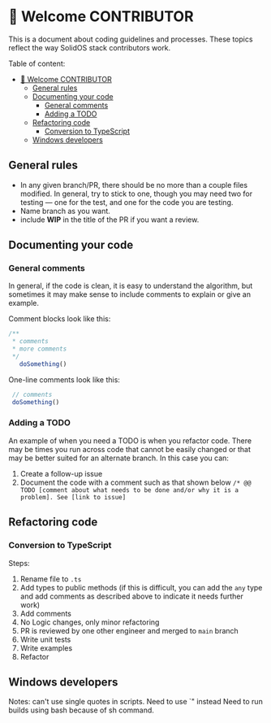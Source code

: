 # 🤗 Welcome CONTRIBUTOR

This is a document about coding guidelines and processes. These topics reflect the way SolidOS stack contributors work.

Table of content:

- [🤗 Welcome CONTRIBUTOR](#-welcome-contributor)
  - [General rules](#general-rules)
  - [Documenting your code](#documenting-your-code)
    - [General comments](#general-comments)
    - [Adding a TODO](#adding-a-todo)
  - [Refactoring code](#refactoring-code)
    - [Conversion to TypeScript](#conversion-to-typescript)
  - [Windows developers](#windows-developers)

## General rules

- In any given branch/PR, there should be no more than a couple files modified. In general, try to stick to one, though you may need two for testing — one for the test, and one for the code you are testing.
- Name branch as you want.
- include **WIP** in the title of the PR if you want a review.

## Documenting your code

### General comments

In general, if the code is clean, it is easy to understand the algorithm, but sometimes it may make sense to include comments to explain or give an example.

Comment blocks look like this:

```js
/**
 * comments
 * more comments
 */
   doSomething()
 ```

 One-line comments look like this:

 ```js
  // comments
  doSomething()
 ```

### Adding a TODO

An example of when you need a TODO is when you refactor code. There may be times you run across code that cannot be easily changed or that may be better suited for an alternate branch. In this case you can:

1. Create a follow-up issue
2. Document the code with a comment such as that shown below
   `/* @@ TODO [comment about what needs to be done and/or why it is a problem]. See [link to issue]`

## Refactoring code

### Conversion to TypeScript

Steps:

1. Rename file to `.ts`
2. Add types to public methods (if this is difficult, you can add the `any` type and add comments as described above to indicate it needs further work)
3. Add comments
4. No Logic changes, only minor refactoring
5. PR is reviewed by one other engineer and merged to `main` branch
6. Write unit tests
7. Write examples
8. Refactor

## Windows developers

Notes: can't use single quotes in scripts. Need to use `\" instead
Need to run builds using bash because of sh command.
